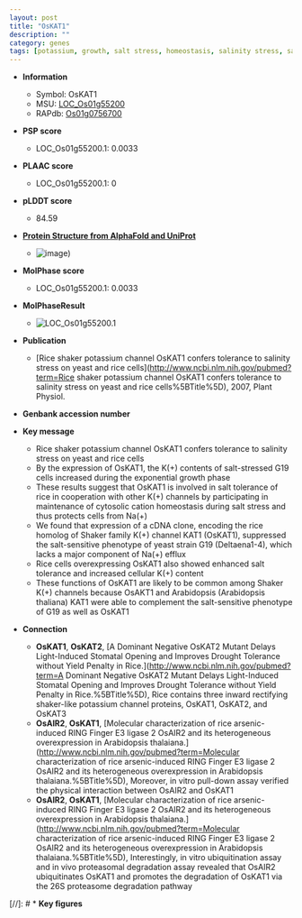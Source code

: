 ```yaml
---
layout: post
title: "OsKAT1"
description: ""
category: genes
tags: [potassium, growth, salt stress, homeostasis, salinity stress, salt, salinity, salt tolerance]
---
```


* **Information**  
    + Symbol: OsKAT1  
    + MSU: [LOC_Os01g55200](http://rice.plantbiology.msu.edu/cgi-bin/ORF_infopage.cgi?orf=LOC_Os01g55200)  
    + RAPdb: [Os01g0756700](http://rapdb.dna.affrc.go.jp/viewer/gbrowse_details/irgsp1?name=Os01g0756700)  

* **PSP score**  
    + LOC_Os01g55200.1: 0.0033 

* **PLAAC score**  
    + LOC_Os01g55200.1: 0 

* **pLDDT score**
    + 84.59

* **[Protein Structure from AlphaFold and UniProt](https://www.uniprot.org/uniprotkb/Q5JM04/entry#structure)**
    + ![image](https://ricepsp.github.io/images/Q5/AF-Q5JM04-F1.png))

* **MolPhase score**
    + LOC_Os01g55200.1: 0.0033

* **MolPhaseResult**
    + ![LOC_Os01g55200.1](https://ricepsp.github.io/pictures/LOC_Os01g/LOC_Os01g55200.1.png)

* **Publication**  
    + [Rice shaker potassium channel OsKAT1 confers tolerance to salinity stress on yeast and rice cells](http://www.ncbi.nlm.nih.gov/pubmed?term=Rice shaker potassium channel OsKAT1 confers tolerance to salinity stress on yeast and rice cells%5BTitle%5D), 2007, Plant Physiol.

* **Genbank accession number**  

* **Key message**  
    + Rice shaker potassium channel OsKAT1 confers tolerance to salinity stress on yeast and rice cells
    + By the expression of OsKAT1, the K(+) contents of salt-stressed G19 cells increased during the exponential growth phase
    + These results suggest that OsKAT1 is involved in salt tolerance of rice in cooperation with other K(+) channels by participating in maintenance of cytosolic cation homeostasis during salt stress and thus protects cells from Na(+)
    + We found that expression of a cDNA clone, encoding the rice homolog of Shaker family K(+) channel KAT1 (OsKAT1), suppressed the salt-sensitive phenotype of yeast strain G19 (Deltaena1-4), which lacks a major component of Na(+) efflux
    + Rice cells overexpressing OsKAT1 also showed enhanced salt tolerance and increased cellular K(+) content
    + These functions of OsKAT1 are likely to be common among Shaker K(+) channels because OsAKT1 and Arabidopsis (Arabidopsis thaliana) KAT1 were able to complement the salt-sensitive phenotype of G19 as well as OsKAT1

* **Connection**  
    + __OsKAT1__, __OsKAT2__, [A Dominant Negative OsKAT2 Mutant Delays Light-Induced Stomatal Opening and Improves Drought Tolerance without Yield Penalty in Rice.](http://www.ncbi.nlm.nih.gov/pubmed?term=A Dominant Negative OsKAT2 Mutant Delays Light-Induced Stomatal Opening and Improves Drought Tolerance without Yield Penalty in Rice.%5BTitle%5D),  Rice contains three inward rectifying shaker-like potassium channel proteins, OsKAT1, OsKAT2, and OsKAT3
    + __OsAIR2__, __OsKAT1__, [Molecular characterization of rice arsenic-induced RING Finger E3 ligase 2 OsAIR2 and its heterogeneous overexpression in Arabidopsis thalaiana.](http://www.ncbi.nlm.nih.gov/pubmed?term=Molecular characterization of rice arsenic-induced RING Finger E3 ligase 2 OsAIR2 and its heterogeneous overexpression in Arabidopsis thalaiana.%5BTitle%5D),  Moreover, in vitro pull-down assay verified the physical interaction between OsAIR2 and OsKAT1
    + __OsAIR2__, __OsKAT1__, [Molecular characterization of rice arsenic-induced RING Finger E3 ligase 2 OsAIR2 and its heterogeneous overexpression in Arabidopsis thalaiana.](http://www.ncbi.nlm.nih.gov/pubmed?term=Molecular characterization of rice arsenic-induced RING Finger E3 ligase 2 OsAIR2 and its heterogeneous overexpression in Arabidopsis thalaiana.%5BTitle%5D),  Interestingly, in vitro ubiquitination assay and in vivo proteasomal degradation assay revealed that OsAIR2 ubiquitinates OsKAT1 and promotes the degradation of OsKAT1 via the 26S proteasome degradation pathway

[//]: # * **Key figures**  


